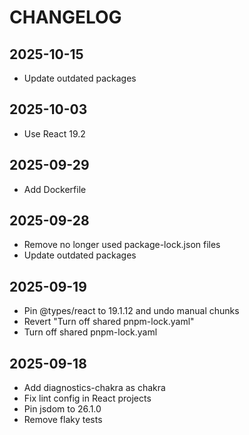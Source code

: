 # CHANGELOG

## 2025-10-15

- Update outdated packages

## 2025-10-03

- Use React 19.2

## 2025-09-29

- Add Dockerfile

## 2025-09-28

- Remove no longer used package-lock.json files
- Update outdated packages

## 2025-09-19

- Pin @types/react to 19.1.12 and undo manual chunks
- Revert "Turn off shared pnpm-lock.yaml"
- Turn off shared pnpm-lock.yaml

## 2025-09-18

- Add diagnostics-chakra as chakra
- Fix lint config in React projects
- Pin jsdom to 26.1.0
- Remove flaky tests

